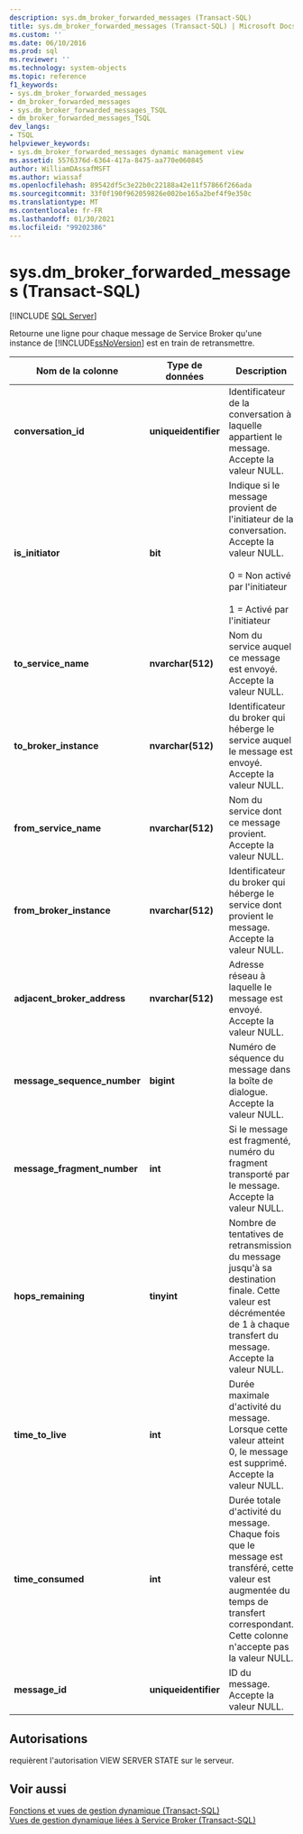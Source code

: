 ```yaml
---
description: sys.dm_broker_forwarded_messages (Transact-SQL)
title: sys.dm_broker_forwarded_messages (Transact-SQL) | Microsoft Docs
ms.custom: ''
ms.date: 06/10/2016
ms.prod: sql
ms.reviewer: ''
ms.technology: system-objects
ms.topic: reference
f1_keywords:
- sys.dm_broker_forwarded_messages
- dm_broker_forwarded_messages
- sys.dm_broker_forwarded_messages_TSQL
- dm_broker_forwarded_messages_TSQL
dev_langs:
- TSQL
helpviewer_keywords:
- sys.dm_broker_forwarded_messages dynamic management view
ms.assetid: 5576376d-6364-417a-8475-aa770e060845
author: WilliamDAssafMSFT
ms.author: wiassaf
ms.openlocfilehash: 89542df5c3e22b0c22188a42e11f57866f266ada
ms.sourcegitcommit: 33f0f190f962059826e002be165a2bef4f9e350c
ms.translationtype: MT
ms.contentlocale: fr-FR
ms.lasthandoff: 01/30/2021
ms.locfileid: "99202386"
---
```

# <a name="sysdm_broker_forwarded_messages-transact-sql"></a>sys.dm_broker_forwarded_messages (Transact-SQL)
[!INCLUDE [SQL Server](../../includes/applies-to-version/sqlserver.md)]

  Retourne une ligne pour chaque message de Service Broker qu'une instance de [!INCLUDE[ssNoVersion](../../includes/ssnoversion-md.md)] est en train de retransmettre.  
  

|Nom de la colonne|Type de données|Description|  
|-----------------|---------------|-----------------|  
|**conversation_id**|**uniqueidentifier**|Identificateur de la conversation à laquelle appartient le message. Accepte la valeur NULL.|  
|**is_initiator**|**bit**|Indique si le message provient de l'initiateur de la conversation.  Accepte la valeur NULL.<br /><br /> 0 = Non activé par l'initiateur<br /><br /> 1 = Activé par l'initiateur|  
|**to_service_name**|**nvarchar(512)**|Nom du service auquel ce message est envoyé. Accepte la valeur NULL.|  
|**to_broker_instance**|**nvarchar(512)**|Identificateur du broker qui héberge le service auquel le message est envoyé. Accepte la valeur NULL.|  
|**from_service_name**|**nvarchar(512)**|Nom du service dont ce message provient. Accepte la valeur NULL.|  
|**from_broker_instance**|**nvarchar(512)**|Identificateur du broker qui héberge le service dont provient le message. Accepte la valeur NULL.|  
|**adjacent_broker_address**|**nvarchar(512)**|Adresse réseau à laquelle le message est envoyé. Accepte la valeur NULL.|  
|**message_sequence_number**|**bigint**|Numéro de séquence du message dans la boîte de dialogue. Accepte la valeur NULL.|  
|**message_fragment_number**|**int**|Si le message est fragmenté, numéro du fragment transporté par le message. Accepte la valeur NULL.|  
|**hops_remaining**|**tinyint**|Nombre de tentatives de retransmission du message jusqu'à sa destination finale. Cette valeur est décrémentée de 1 à chaque transfert du message. Accepte la valeur NULL.|  
|**time_to_live**|**int**|Durée maximale d'activité du message. Lorsque cette valeur atteint 0, le message est supprimé. Accepte la valeur NULL.|  
|**time_consumed**|**int**|Durée totale d'activité du message. Chaque fois que le message est transféré, cette valeur est augmentée du temps de transfert correspondant. Cette colonne n'accepte pas la valeur NULL.|  
|**message_id**|**uniqueidentifier**|ID du message. Accepte la valeur NULL.|  
  
## <a name="permissions"></a>Autorisations  
 requièrent l'autorisation VIEW SERVER STATE sur le serveur.  
  
## <a name="see-also"></a>Voir aussi  
 [Fonctions et vues de gestion dynamique &#40;Transact-SQL&#41;](~/relational-databases/system-dynamic-management-views/system-dynamic-management-views.md)   
 [Vues de gestion dynamique liées à Service Broker &#40;Transact-SQL&#41;](../../relational-databases/system-dynamic-management-views/service-broker-related-dynamic-management-views-transact-sql.md)  
  
  

